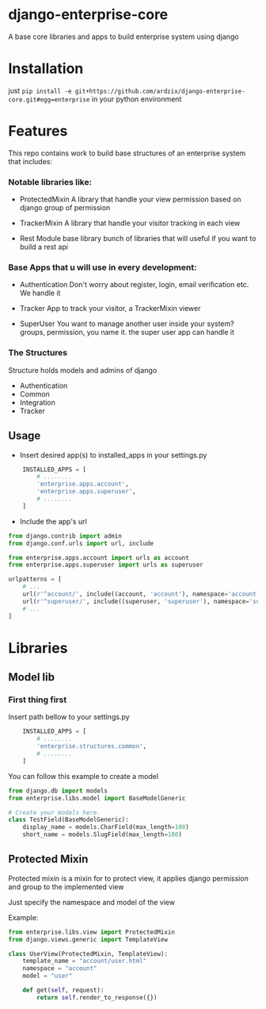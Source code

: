 
# django-enterprise-core
A base core libraries and apps to build enterprise system using django

# Installation
just `pip install -e git+https://github.com/ardzix/django-enterprise-core.git#egg=enterprise` in your python environment

# Features

This repo contains work to build base structures of an enterprise system that includes:

### Notable libraries like:

- ProtectedMixin
  A library that handle your view permission based on django group of permission

- TrackerMixin
  A library that handle your visitor tracking in each view

- Rest Module base library
bunch of libraries that will useful if you want to build a rest api

### Base Apps that u will use in every development:

- Authentication
Don't worry about register, login, email verification etc. We handle it

- Tracker
App to track your visitor, a TrackerMixin viewer

- SuperUser
You want to manage another user inside your system? groups, permission, you name it. the super user app can handle it

### The Structures
Structure holds models and admins of django

- Authentication
- Common
- Integration
- Tracker

## Usage

* Insert desired app(s) to installed_apps in your settings.py

```python
    INSTALLED_APPS = [
        # ........
        'enterprise.apps.account',
        'enterprise.apps.superuser',
        # ........
    ]
```

* Include the app's url

```python
from django.contrib import admin
from django.conf.urls import url, include

from enterprise.apps.account import urls as account
from enterprise.apps.superuser import urls as superuser

urlpatterns = [
    # ...
    url(r'^account/', include((account, 'account'), namespace='account')),
    url(r'^superuser/', include((superuser, 'superuser'), namespace='superuser')),
    # ...
]
```

# Libraries

## Model lib

### First thing first

Insert path bellow to your settings.py
```python
    INSTALLED_APPS = [
        # ........
        'enterprise.structures.common',
        # ........
    ]
```

You can follow this example to create a model

```python
from django.db import models
from enterprise.libs.model import BaseModelGeneric

# Create your models here.
class TestField(BaseModelGeneric):
    display_name = models.CharField(max_length=100)
    short_name = models.SlugField(max_length=100)
```

## Protected Mixin
Protected mixin is a mixin for to protect view, it applies django permission and group to the implemented view

Just specify the namespace and model of the view

Example:
```python
from enterprise.libs.view import ProtectedMixin
from django.views.generic import TemplateView 

class UserView(ProtectedMixin, TemplateView):
    template_name = "account/user.html"
    namespace = "account"
    model = "user"

    def get(self, request):
        return self.render_to_response({})
```
